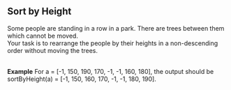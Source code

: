 
<h2>Sort by Height</h2>

<p>Some people are standing in a row in a park. There are trees between them which cannot be moved. <br>
 Your task is to rearrange the people by their heights in a non-descending order without moving the trees.</p>
 <br>
 <strong>Example</strong>
 For a = [-1, 150, 190, 170, -1, -1, 160, 180], the output should be <br>
 sortByHeight(a) = [-1, 150, 160, 170, -1, -1, 180, 190].
